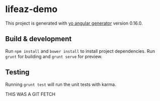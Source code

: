 # lifeaz-demo

This project is generated with [yo angular generator](https://github.com/yeoman/generator-angular)
version 0.16.0.

## Build & development

Run `npm install` and `bower install` to install project dependencies.
Run `grunt` for building and `grunt serve` for preview.

## Testing

Running `grunt test` will run the unit tests with karma.

THIS WAS A GIT FETCH
